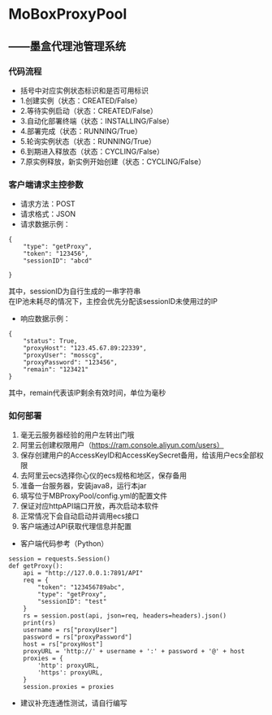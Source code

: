 # MoBoxProxyPool 
## ——墨盒代理池管理系统 

### 代码流程
- 括号中对应实例状态标识和是否可用标识
- 1.创建实例（状态：CREATED/False）
- 2.等待实例启动（状态：CREATED/False）
- 3.自动化部署终端（状态：INSTALLING/False）
- 4.部署完成（状态：RUNNING/True）
- 5.轮询实例状态（状态：RUNNING/True）
- 6.到期进入释放态（状态：CYCLING/False）
- 7.原实例释放，新实例开始创建（状态：CYCLING/False）

### 客户端请求主控参数
- 请求方法：POST
- 请求格式：JSON
- 请求数据示例：
```
{
    "type": "getProxy",
    "token": "123456",
    "sessionID": "abcd"
    
}
```
其中，sessionID为自行生成的一串字符串<br>
在IP池未耗尽的情况下，主控会优先分配该sessionID未使用过的IP
- 响应数据示例：
```
{
    "status": True,
    "proxyHost": "123.45.67.89:22339",
    "proxyUser": "mosscg",
    "proxyPassword": "123456",
    "remain": "123421"
}
```
其中，remain代表该IP剩余有效时间，单位为毫秒

### 如何部署
1. 毫无云服务器经验的用户左转出门哦 
2. 阿里云创建权限用户（https://ram.console.aliyun.com/users）
3. 保存创建用户的AccessKeyID和AccessKeySecret备用，给该用户ecs全部权限
4. 去阿里云ecs选择你心仪的ecs规格和地区，保存备用
5. 准备一台服务器，安装java8，运行本jar
6. 填写位于MBProxyPool/config.yml的配置文件
7. 保证对应httpAPI端口开放，再次启动本软件
8. 正常情况下会自动启动并调用ecs接口
9. 客户端通过API获取代理信息并配置

- 客户端代码参考（Python）
```
session = requests.Session()
def getProxy():
    api = "http://127.0.0.1:7891/API"
    req = {
        "token": "123456789abc",
        "type": "getProxy",
        "sessionID": "test"
    }
    rs = session.post(api, json=req, headers=headers).json()
    print(rs)
    username = rs["proxyUser"]
    password = rs["proxyPassword"]
    host = rs["proxyHost"]
    proxyURL = 'http://' + username + ':' + password + '@' + host
    proxies = {
        'http': proxyURL,
        'https': proxyURL,
    }
    session.proxies = proxies
```
- 建议补充连通性测试，请自行编写